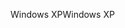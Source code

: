 <span data-ttu-id="130a2-101">Windows XP</span><span class="sxs-lookup"><span data-stu-id="130a2-101">Windows XP</span></span>